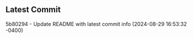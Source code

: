 
## Latest Commit
5b80294 - Update README with latest commit info (2024-08-29 16:53:32 -0400) <Yunxi-Zhou>
